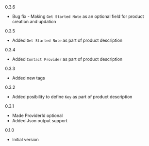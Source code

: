 0.3.6
* Bug fix - Making `Get Started Note` as an optional field for product creation and updation

0.3.5
* Added `Get Started Note` as part of product description

0.3.4
* Added `Contact Provider` as part of product description

0.3.3
* Added new tags

0.3.2
* Added posibility to define `Key` as part of product description

0.3.1
* Made ProviderId optional
* Added Json output support

0.1.0
* Initial version